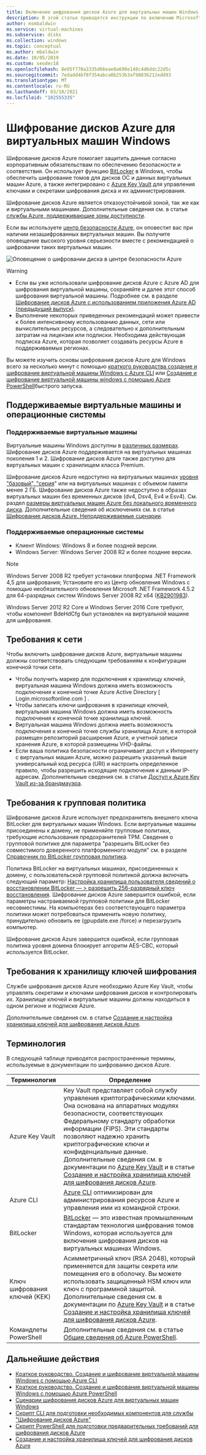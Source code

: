 ```yaml
---
title: Включение шифрования дисков Azure для виртуальных машин Windows
description: В этой статье приводятся инструкции по включению Microsoft Azure шифрования дисков для виртуальных машин Windows.
author: msmbaldwin
ms.service: virtual-machines
ms.subservice: disks
ms.collection: windows
ms.topic: conceptual
ms.author: mbaldwin
ms.date: 10/05/2019
ms.custom: seodec18
ms.openlocfilehash: 8e95f770a3335d66eae0a690e148c4d6ddc22d5c
ms.sourcegitcommit: 7edadd4bf8f354abca0b253b3af98836212edd93
ms.translationtype: MT
ms.contentlocale: ru-RU
ms.lasthandoff: 03/10/2021
ms.locfileid: "102555335"
---
```

# <a name="azure-disk-encryption-for-windows-vms"></a>Шифрование дисков Azure для виртуальных машин Windows

Шифрование дисков Azure помогает защитить данные согласно корпоративным обязательствам по обеспечению безопасности и соответствия. Он использует функцию [BitLocker](https://en.wikipedia.org/wiki/BitLocker) в Windows, чтобы обеспечить шифрование томов для дисков ОС и данных виртуальных машин Azure, а также интегрировано с [Azure Key Vault](../../key-vault/index.yml) для управления ключами и секретами шифрования диска и их администрирования.

Шифрование дисков Azure является отказоустойчивой зоной, так же как и виртуальными машинами. Дополнительные сведения см. в статье [службы Azure, поддерживающие зоны доступности](../../availability-zones/az-region.md).

Если вы используете [центр безопасности Azure](../../security-center/index.yml), он оповестит вас при наличии незашифрованных виртуальных машин. Вы получите оповещение высокого уровня серьезности вместе c рекомендацией о шифровании таких виртуальных машин.

![Оповещение о шифровании диска в центре безопасности Azure](../media/disk-encryption/security-center-disk-encryption-fig1.png)

> [!WARNING]
> - Если вы уже использовали шифрование дисков Azure c Azure AD для шифрования виртуальной машины, сохраняйте и далее этот способ шифрования виртуальной машины. Подробнее см. в разделе [Шифрование дисков Azure с использованием приложения Azure AD (предыдущий выпуск)](disk-encryption-overview-aad.md). 
> - Выполнение некоторых приведенных рекомендаций может привести к более интенсивному использованию данных, сети или вычислительных ресурсов, а следовательно к дополнительным затратам на лицензии или подписки. Необходима действующая подписка Azure, которая позволяет создавать ресурсы Azure в поддерживаемых регионах.

Вы можете изучить основы шифрования дисков Azure для Windows всего за несколько минут с помощью [краткого руководства создание и шифрование виртуальной машины Windows с Azure CLI](disk-encryption-cli-quickstart.md) или [Создание и шифрование виртуальной машины windows с помощью Azure PowerShell](disk-encryption-powershell-quickstart.md)быстрого запуска.

## <a name="supported-vms-and-operating-systems"></a>Поддерживаемые виртуальные машины и операционные системы

### <a name="supported-vms"></a>Поддерживаемые виртуальные машины

Виртуальные машины Windows доступны в [различных размерах](../sizes-general.md). Шифрование дисков Azure поддерживается на виртуальных машинах поколения 1 и 2. Шифрование дисков Azure также доступно для виртуальных машин с хранилищем класса Рremium.

Шифрование дисков Azure недоступно на виртуальных машинах [уровня "базовый", "серия](https://azure.microsoft.com/pricing/details/virtual-machines/series/)" или на виртуальных машинах с объемом памяти менее 2 ГБ.  Шифрование дисков Azure также недоступно в образах виртуальных машин без временных дисков (dv4, Dsv4, Ev4 и Esv4).  См. раздел [размеры виртуальных машин Azure без локального временного диска](../azure-vms-no-temp-disk.md).  Дополнительные сведения об исключениях см. в статье [Шифрование дисков Azure. Неподдерживаемые сценарии](disk-encryption-windows.md#unsupported-scenarios).

### <a name="supported-operating-systems"></a>Поддерживаемые операционные системы

- Клиент Windows: Windows 8 и более поздней версии.
- Windows Server: Windows Server 2008 R2 и более поздние версии.  
 
> [!NOTE]
> Windows Server 2008 R2 требует установки платформа .NET Framework 4,5 для шифрования; Установите его из Центр обновления Windows с помощью необязательного обновления Microsoft .NET Framework 4.5.2 для 64-разрядных систем Windows Server 2008 R2 x64 ([KB2901983](https://www.catalog.update.microsoft.com/Search.aspx?q=KB2901983)).  
>  
> Windows Server 2012 R2 Core и Windows Server 2016 Core требуют, чтобы компонент BdeHdCfg был установлен на виртуальной машине для шифрования.


## <a name="networking-requirements"></a>Требования к сети
Чтобы включить шифрование дисков Azure, виртуальные машины должны соответствовать следующим требованиям к конфигурации конечной точки сети.
  - Чтобы получить маркер для подключения к хранилищу ключей, виртуальная машина Windows должна иметь возможность подключения к конечной точке Azure Active Directory \[ Login.microsoftonline.com \] .
  - Чтобы записать ключи шифрования в хранилище ключей, виртуальная машина Windows должна иметь возможность подключения к конечной точке хранилища ключей.
  - Виртуальная машина Windows должна иметь возможность подключения к конечной точке службы хранилища Azure, в которой размещен репозиторий расширения Azure, и учетной записи хранения Azure, в которой размещены VHD-файлы.
  -  Если ваша политика безопасности ограничивает доступ к Интернету с виртуальных машин Azure, можно разрешить указанный выше универсальный код ресурса (URI) и настроить определенное правило, чтобы разрешить исходящие подключения к данным IP-адресам. Дополнительные сведения см. в статье [Доступ к Azure Key Vault из-за брандмауэра](../../key-vault/general/access-behind-firewall.md).    


## <a name="group-policy-requirements"></a>Требования к групповая политика

Шифрование дисков Azure использует предохранитель внешнего ключа BitLocker для виртуальных машин Windows. Если виртуальные машины присоединены к домену, не применяйте групповые политики, требующие использования предохранителей TPM. Сведения о групповой политике для параметра "разрешить BitLocker без совместимого доверенного платформенного модуля" см. в разделе [Справочник по BitLocker групповая политика](/windows/security/information-protection/bitlocker/bitlocker-group-policy-settings#bkmk-unlockpol1).

Политика BitLocker на виртуальных машинах, присоединенных к домену, с пользовательской групповой политикой должна включать следующий параметр: [Настройка хранилища пользователя сведений о восстановлении BitLocker — > разрешить 256-разрядный ключ восстановления](/windows/security/information-protection/bitlocker/bitlocker-group-policy-settings). Шифрование дисков Azure завершится ошибкой, если параметры настраиваемой групповой политики для BitLocker несовместимы. На компьютерах без соответствующего параметра политики может потребоваться применить новую политику, принудительно обновить ее (gpupdate.exe /force) и перезагрузить компьютер.

Шифрование дисков Azure завершится ошибкой, если групповая политика уровня домена блокирует алгоритм AES-CBC, который используется BitLocker.

## <a name="encryption-key-storage-requirements"></a>Требования к хранилищу ключей шифрования  

Службе шифрования дисков Azure необходимо Azure Key Vault, чтобы управлять секретами и ключами шифрования дисков и контролировать их. Хранилище ключей и виртуальные машины должны находиться в одном регионе и подписке Azure.

Дополнительные сведения см. в статье [Создание и настройка хранилища ключей для шифрования дисков Azure](disk-encryption-key-vault.md).

## <a name="terminology"></a>Терминология
В следующей таблице приводятся распространенные термины, используемые в документации по шифрованию дисков Azure.

| Терминология | Определение |
| --- | --- |
| Azure Key Vault | Key Vault представляет собой службу управления криптографическими ключами. Она основана на аппаратных модулях безопасности, соответствующих Федеральному стандарту обработки информации (FIPS). Эти стандарты позволяют надежно хранить криптографические ключи и конфиденциальные данные. Дополнительные сведения см. в документации по [Azure Key Vault](https://azure.microsoft.com/services/key-vault/) и в статье [Создание и настройка хранилища ключей для шифрования дисков Azure](disk-encryption-key-vault.md). |
| Azure CLI | [Azure CLI](/cli/azure/install-azure-cli) оптимизирован для администрирования ресурсов Azure и управления ими из командной строки.|
| BitLocker |[BitLocker](/previous-versions/windows/it-pro/windows-server-2012-R2-and-2012/hh831713(v=ws.11)) — это известная промышленным стандартам технология шифрования томов Windows, которая используется для включения шифрования дисков на виртуальных машинах Windows. |
| Ключ шифрования ключей (KEK) | Асимметричный ключ (RSA 2048), который применяется для защиты секрета или помещения его в оболочку. Вы можете использовать защищенный HSM ключ или ключ с программной защитой. Дополнительные сведения см. в документации по [Azure Key Vault](https://azure.microsoft.com/services/key-vault/) и в статье [Создание и настройка хранилища ключей для шифрования дисков Azure](disk-encryption-key-vault.md). |
| Командлеты PowerShell | Дополнительные сведения см. в статье [Общие сведения об Azure PowerShell](/powershell/azure/). |

## <a name="next-steps"></a>Дальнейшие действия

- [Краткое руководство. Создание и шифрование виртуальной машины Windows с помощью Azure CLI ](disk-encryption-cli-quickstart.md)
- [Краткое руководство. Создание и шифрование виртуальной машины Windows с помощью Azure PowerShell](disk-encryption-powershell-quickstart.md)
- [Сценарии шифрования дисков Azure для виртуальных машин Windows](disk-encryption-windows.md)
- [Скрипт CLI для подготовки необходимых компонентов для службы "Шифрование дисков Azure"](https://github.com/ejarvi/ade-cli-getting-started) 
- [Скрипт PowerShell для подготовки предварительных требований для шифрования дисков Azure](https://github.com/Azure/azure-powershell/tree/master/src/Compute/Compute/Extension/AzureDiskEncryption/Scripts)
- [Создание и настройка хранилища ключей для шифрования дисков Azure](disk-encryption-key-vault.md)